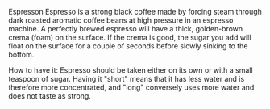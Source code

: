 Espresson
Espresso is a strong black coffee made by forcing steam through dark roasted aromatic coffee beans at high pressure in an espresso machine. A perfectly brewed espresso will have a thick, golden-brown crema (foam) on the surface. If the crema is good, the sugar you add will float on the surface for a couple of seconds before slowly sinking to the bottom.

How to have it:
Espresso should be taken either on its own or with a small teaspoon of sugar. Having it "short" means that it has less water and is therefore more concentrated, and "long" conversely uses more water and does not taste as strong.

